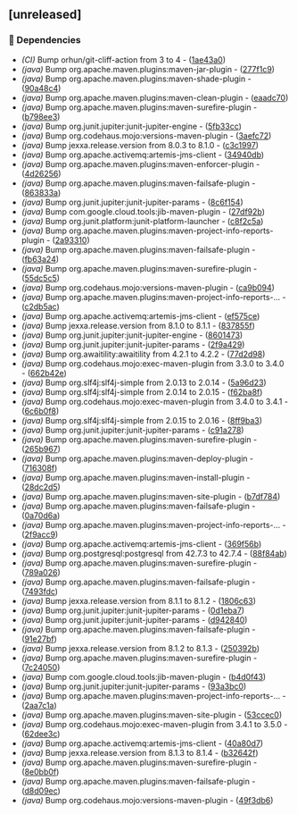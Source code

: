 ## [unreleased]

### 🤖 Dependencies

- *(CI)* Bump orhun/git-cliff-action from 3 to 4 - ([1ae43a0](https://github.com/ni920/JexxaKubernetes/commit/1ae43a0c2282ebc989c9127698c48dfe566d188f))
- *(java)* Bump org.apache.maven.plugins:maven-jar-plugin - ([277f1c9](https://github.com/ni920/JexxaKubernetes/commit/277f1c9389794d6bb7933d7dbdd0b52349465c49))
- *(java)* Bump org.apache.maven.plugins:maven-shade-plugin - ([90a48c4](https://github.com/ni920/JexxaKubernetes/commit/90a48c4d9b80219f9b7a7b273dba417a1a1c544b))
- *(java)* Bump org.apache.maven.plugins:maven-clean-plugin - ([eaadc70](https://github.com/ni920/JexxaKubernetes/commit/eaadc706d8f39c8d26a07b0c2336f20708d263f6))
- *(java)* Bump org.apache.maven.plugins:maven-surefire-plugin - ([b798ee3](https://github.com/ni920/JexxaKubernetes/commit/b798ee35eeb568606aeeef286db32a5ad1fea594))
- *(java)* Bump org.junit.jupiter:junit-jupiter-engine - ([5fb33cc](https://github.com/ni920/JexxaKubernetes/commit/5fb33ccaf1fedfa698b349b3a5693362cb852f2b))
- *(java)* Bump org.codehaus.mojo:versions-maven-plugin - ([3aefc72](https://github.com/ni920/JexxaKubernetes/commit/3aefc72d241651453f1ef3d2d900409ebb2b9e5b))
- *(java)* Bump jexxa.release.version from 8.0.3 to 8.1.0 - ([c3c1997](https://github.com/ni920/JexxaKubernetes/commit/c3c199716f8183607c9c02e94337d5cda0767e4c))
- *(java)* Bump org.apache.activemq:artemis-jms-client - ([34940db](https://github.com/ni920/JexxaKubernetes/commit/34940db841d9280221221a18a41fb0e1504ed591))
- *(java)* Bump org.apache.maven.plugins:maven-enforcer-plugin - ([4d26256](https://github.com/ni920/JexxaKubernetes/commit/4d26256f530b95f3d00ebeaa8551c7f0e94fd6c5))
- *(java)* Bump org.apache.maven.plugins:maven-failsafe-plugin - ([863833a](https://github.com/ni920/JexxaKubernetes/commit/863833a52127d501fc25d5ac21f82436980167f5))
- *(java)* Bump org.junit.jupiter:junit-jupiter-params - ([8c6f154](https://github.com/ni920/JexxaKubernetes/commit/8c6f154cdccaddf18d86afd6620a0917aeee4cfd))
- *(java)* Bump com.google.cloud.tools:jib-maven-plugin - ([27df92b](https://github.com/ni920/JexxaKubernetes/commit/27df92bae2eb213f5ed15c1e25a68541894788b5))
- *(java)* Bump org.junit.platform:junit-platform-launcher - ([c8f2c5a](https://github.com/ni920/JexxaKubernetes/commit/c8f2c5a4fd1801d3f67f18ab00ee6592ff7cef1f))
- *(java)* Bump org.apache.maven.plugins:maven-project-info-reports-plugin - ([2a93310](https://github.com/ni920/JexxaKubernetes/commit/2a933106f48bd435aae6eff4a04593fa60caa5ed))
- *(java)* Bump org.apache.maven.plugins:maven-failsafe-plugin - ([fb63a24](https://github.com/ni920/JexxaKubernetes/commit/fb63a24d2ac87682a5e876d9b9a1e91c1f5cd59e))
- *(java)* Bump org.apache.maven.plugins:maven-surefire-plugin - ([55dc5c5](https://github.com/ni920/JexxaKubernetes/commit/55dc5c5a84b166ec6077d478ffea1c2eb2f070c0))
- *(java)* Bump org.codehaus.mojo:versions-maven-plugin - ([ca9b094](https://github.com/ni920/JexxaKubernetes/commit/ca9b09414c96f2fa25c1a4991a4b0badd88ec074))
- *(java)* Bump org.apache.maven.plugins:maven-project-info-reports-… - ([c2db5ac](https://github.com/ni920/JexxaKubernetes/commit/c2db5acf2e6b177d8b5716cf6508a06cb25927ac))
- *(java)* Bump org.apache.activemq:artemis-jms-client - ([ef575ce](https://github.com/ni920/JexxaKubernetes/commit/ef575cecd40b8b6f438044c8a8055f9f10fbf748))
- *(java)* Bump jexxa.release.version from 8.1.0 to 8.1.1 - ([837855f](https://github.com/ni920/JexxaKubernetes/commit/837855f7608ee6e9bc17869af7bf2f8ce4c44a6a))
- *(java)* Bump org.junit.jupiter:junit-jupiter-engine - ([8601473](https://github.com/ni920/JexxaKubernetes/commit/860147326e3d30cb09f03212f4caccc9d3bc305d))
- *(java)* Bump org.junit.jupiter:junit-jupiter-params - ([2f9a429](https://github.com/ni920/JexxaKubernetes/commit/2f9a42908a05274923df9bddd9efab18e5b73781))
- *(java)* Bump org.awaitility:awaitility from 4.2.1 to 4.2.2 - ([77d2d98](https://github.com/ni920/JexxaKubernetes/commit/77d2d9874507adbdd4b7b7d12ba3c0ee9614b2ed))
- *(java)* Bump org.codehaus.mojo:exec-maven-plugin from 3.3.0 to 3.4.0 - ([662b42e](https://github.com/ni920/JexxaKubernetes/commit/662b42e8b2c52b712ccb6f422ffc82e57ed8eb4f))
- *(java)* Bump org.slf4j:slf4j-simple from 2.0.13 to 2.0.14 - ([5a96d23](https://github.com/ni920/JexxaKubernetes/commit/5a96d23a8aa3553aff5d975cc00a91ed8ad03cc3))
- *(java)* Bump org.slf4j:slf4j-simple from 2.0.14 to 2.0.15 - ([f62ba8f](https://github.com/ni920/JexxaKubernetes/commit/f62ba8f4918a6179b5dbaea0b9f533577d733084))
- *(java)* Bump org.codehaus.mojo:exec-maven-plugin from 3.4.0 to 3.4.1 - ([6c6b0f8](https://github.com/ni920/JexxaKubernetes/commit/6c6b0f8817b7842f9f27d32f67c595728a1ce03e))
- *(java)* Bump org.slf4j:slf4j-simple from 2.0.15 to 2.0.16 - ([8ff9ba3](https://github.com/ni920/JexxaKubernetes/commit/8ff9ba39ccdd05514b64f342c0b3fca08ec7efaf))
- *(java)* Bump org.junit.jupiter:junit-jupiter-params - ([c91a278](https://github.com/ni920/JexxaKubernetes/commit/c91a2785b1a95a70d6f9e630b5b39c09c6527a21))
- *(java)* Bump org.apache.maven.plugins:maven-surefire-plugin - ([265b967](https://github.com/ni920/JexxaKubernetes/commit/265b967921de6b57b08ba4698ac22411b74d2a1f))
- *(java)* Bump org.apache.maven.plugins:maven-deploy-plugin - ([716308f](https://github.com/ni920/JexxaKubernetes/commit/716308f14582acc01bfef20ff3e2e9f206cebe27))
- *(java)* Bump org.apache.maven.plugins:maven-install-plugin - ([28dc2d5](https://github.com/ni920/JexxaKubernetes/commit/28dc2d541b3b40edd352bd1e7ec563a3ab4d5e03))
- *(java)* Bump org.apache.maven.plugins:maven-site-plugin - ([b7df784](https://github.com/ni920/JexxaKubernetes/commit/b7df78469139d754561a9df38eeb552cfb050199))
- *(java)* Bump org.apache.maven.plugins:maven-failsafe-plugin - ([0a70d6a](https://github.com/ni920/JexxaKubernetes/commit/0a70d6aaf77602d8fadf3fc121f597dd528014d2))
- *(java)* Bump org.apache.maven.plugins:maven-project-info-reports-… - ([2f9acc9](https://github.com/ni920/JexxaKubernetes/commit/2f9acc911ab0ac095b50789facd4a096a49b8284))
- *(java)* Bump org.apache.activemq:artemis-jms-client - ([369f56b](https://github.com/ni920/JexxaKubernetes/commit/369f56be23a4514cf5e6336008e0d4c1f73b9734))
- *(java)* Bump org.postgresql:postgresql from 42.7.3 to 42.7.4 - ([88f84ab](https://github.com/ni920/JexxaKubernetes/commit/88f84ababcb2fe51bfd8f05718de58b90da22d2e))
- *(java)* Bump org.apache.maven.plugins:maven-surefire-plugin - ([789a026](https://github.com/ni920/JexxaKubernetes/commit/789a02660c354589f0a38c28104a5856560b5d71))
- *(java)* Bump org.apache.maven.plugins:maven-failsafe-plugin - ([7493fdc](https://github.com/ni920/JexxaKubernetes/commit/7493fdc5e8fbad9aef5d8e404d3d413a6c840386))
- *(java)* Bump jexxa.release.version from 8.1.1 to 8.1.2 - ([1806c63](https://github.com/ni920/JexxaKubernetes/commit/1806c63943bdee2365111fb168233ee536483f3c))
- *(java)* Bump org.junit.jupiter:junit-jupiter-params - ([0d1eba7](https://github.com/ni920/JexxaKubernetes/commit/0d1eba766d9aad84277a2f84b81ddd7478815026))
- *(java)* Bump org.junit.jupiter:junit-jupiter-params - ([d942840](https://github.com/ni920/JexxaKubernetes/commit/d9428409c2f8e5cbb316d3b866055fd48aa16802))
- *(java)* Bump org.apache.maven.plugins:maven-failsafe-plugin - ([91e27bf](https://github.com/ni920/JexxaKubernetes/commit/91e27bf421235fb9efec7202694ccef7fe63977a))
- *(java)* Bump jexxa.release.version from 8.1.2 to 8.1.3 - ([250392b](https://github.com/ni920/JexxaKubernetes/commit/250392b9651bf134dc88d08398c91c58cdbc7192))
- *(java)* Bump org.apache.maven.plugins:maven-surefire-plugin - ([7c24050](https://github.com/ni920/JexxaKubernetes/commit/7c24050a759437c5029776fffabe4eaf43c9cd04))
- *(java)* Bump com.google.cloud.tools:jib-maven-plugin - ([b4d0f43](https://github.com/ni920/JexxaKubernetes/commit/b4d0f434574501655d02e2a59df8c5529b3fd678))
- *(java)* Bump org.junit.jupiter:junit-jupiter-params - ([93a3bc0](https://github.com/ni920/JexxaKubernetes/commit/93a3bc0f8bf9c56fe87e83249115e56cf2d77bcc))
- *(java)* Bump org.apache.maven.plugins:maven-project-info-reports-… - ([2aa7c1a](https://github.com/ni920/JexxaKubernetes/commit/2aa7c1a3a3dc5bd4db17ce294417f0030d2eb17d))
- *(java)* Bump org.apache.maven.plugins:maven-site-plugin - ([53ccec0](https://github.com/ni920/JexxaKubernetes/commit/53ccec090c77919c63efa92e5ebfc1a1949e57cc))
- *(java)* Bump org.codehaus.mojo:exec-maven-plugin from 3.4.1 to 3.5.0 - ([62dee3c](https://github.com/ni920/JexxaKubernetes/commit/62dee3cae6099aca9068648f2e0e2602f670e672))
- *(java)* Bump org.apache.activemq:artemis-jms-client - ([40a80d7](https://github.com/ni920/JexxaKubernetes/commit/40a80d7b67a8106e3b8b6baeb09ac8cd3a11164c))
- *(java)* Bump jexxa.release.version from 8.1.3 to 8.1.4 - ([b32642f](https://github.com/ni920/JexxaKubernetes/commit/b32642f0762d2c770f5d031db43d0e0e67f47761))
- *(java)* Bump org.apache.maven.plugins:maven-surefire-plugin - ([8e0bb0f](https://github.com/ni920/JexxaKubernetes/commit/8e0bb0f5ea9c52b9ad0276b6801873d7b80aabe3))
- *(java)* Bump org.apache.maven.plugins:maven-failsafe-plugin - ([d8d09ec](https://github.com/ni920/JexxaKubernetes/commit/d8d09eca99c5b07f631d3ee7a4da7de1ab4fc582))
- *(java)* Bump org.codehaus.mojo:versions-maven-plugin - ([49f3db6](https://github.com/ni920/JexxaKubernetes/commit/49f3db65e8221dbf44159fddd362ae6bfb000e5a))

<!-- generated by git-cliff -->
